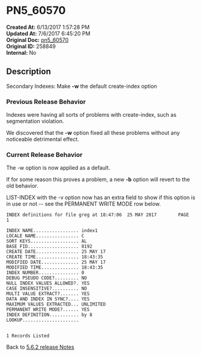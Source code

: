 # PN5_60570

**Created At:** 6/13/2017 1:57:28 PM  
**Updated At:** 7/6/2017 6:45:20 PM  
**Original Doc:** [pn5_60570](https://docs.jbase.com/36526-5-6-2-release-notes/pn5_60570)  
**Original ID:** 258849  
**Internal:** No  

## Description

Secondary Indexes: Make **-w** the default create-index option

### Previous Release Behavior

Indexes were having all sorts of problems with create-index, such as segmentation violation.

We discovered that the **-w** option fixed all these problems without any noticeable detrimental effect.

### Current Release Behavior

The -w option is now applied as a default.

If for some reason this proves a problem, a new **-b** option will revert to the old behavior.

LIST-INDEX with the -v option now has an extra field to show if this option is in use or not -- see the PERMANENT WRITE MODE row below.

```
INDEX definitions for file greg at 18:47:06  25 MAY 2017        PAGE    1

INDEX NAME................. index1
LOCALE NAME................ C
SORT KEYS.................. AL
BASE FID................... 8192
CREATE DATE................ 25 MAY 17
CREATE TIME................ 18:43:35
MODIFIED DATE.............. 25 MAY 17
MODIFIED TIME.............. 18:43:35
INDEX NUMBER............... 0
DEBUG PSEUDO CODE?......... NO
NULL INDEX VALUES ALLOWED?. YES
CASE INSENSITIVE?.......... NO
MULTI VALUE EXTRACT?....... YES
DATA AND INDEX IN SYNC?.... YES
MAXIMUM VALUES EXTRACTED... UNLIMITED
PERMANENT WRITE MODE?...... YES
INDEX DEFINITION........... by 8
LOOKUP.....................


1 Records Listed
```

Back to [5.6.2 release Notes](./../README.md)
